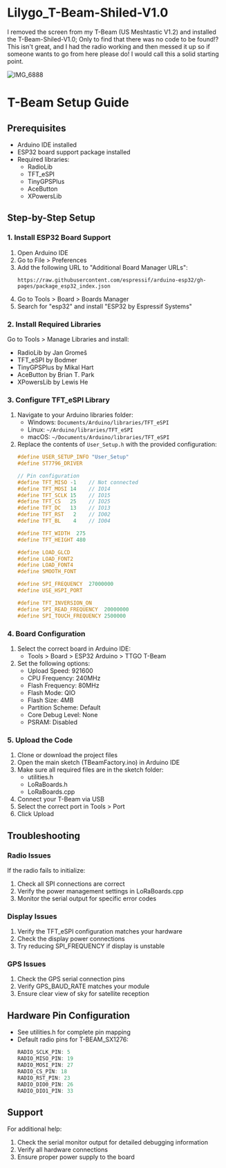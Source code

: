 # Lilygo_T-Beam-Shiled-V1.0
I removed the screen from my T-Beam (US Meshtastic V1.2) and installed the T-Beam-Shiled-V1.0; Only to find that there was no code to be found!? This isn't great, and I had the radio working and then messed it up so if someone wants to go from here please do! I would call this a solid starting point.

![IMG_6888](https://github.com/user-attachments/assets/86f6fcbf-fbe0-4341-adbf-2b6d6d2f485a)

# T-Beam Setup Guide

## Prerequisites
- Arduino IDE installed
- ESP32 board support package installed
- Required libraries:
  - RadioLib
  - TFT_eSPI
  - TinyGPSPlus
  - AceButton
  - XPowersLib

## Step-by-Step Setup

### 1. Install ESP32 Board Support
1. Open Arduino IDE
2. Go to File > Preferences
3. Add the following URL to "Additional Board Manager URLs":
   ```
   https://raw.githubusercontent.com/espressif/arduino-esp32/gh-pages/package_esp32_index.json
   ```
4. Go to Tools > Board > Boards Manager
5. Search for "esp32" and install "ESP32 by Espressif Systems"

### 2. Install Required Libraries
Go to Tools > Manage Libraries and install:
- RadioLib by Jan Gromeš
- TFT_eSPI by Bodmer
- TinyGPSPlus by Mikal Hart
- AceButton by Brian T. Park
- XPowersLib by Lewis He

### 3. Configure TFT_eSPI Library
1. Navigate to your Arduino libraries folder:
   - Windows: `Documents/Arduino/libraries/TFT_eSPI`
   - Linux: `~/Arduino/libraries/TFT_eSPI`
   - macOS: `~/Documents/Arduino/libraries/TFT_eSPI`
2. Replace the contents of `User_Setup.h` with the provided configuration:
   ```cpp
   #define USER_SETUP_INFO "User_Setup"
   #define ST7796_DRIVER

   // Pin configuration
   #define TFT_MISO -1    // Not connected
   #define TFT_MOSI 14    // IO14
   #define TFT_SCLK 15    // IO15
   #define TFT_CS   25    // IO25
   #define TFT_DC   13    // IO13
   #define TFT_RST   2    // IO02
   #define TFT_BL    4    // IO04

   #define TFT_WIDTH  275
   #define TFT_HEIGHT 480

   #define LOAD_GLCD
   #define LOAD_FONT2
   #define LOAD_FONT4
   #define SMOOTH_FONT

   #define SPI_FREQUENCY  27000000
   #define USE_HSPI_PORT

   #define TFT_INVERSION_ON
   #define SPI_READ_FREQUENCY  20000000
   #define SPI_TOUCH_FREQUENCY 2500000
   ```

### 4. Board Configuration
1. Select the correct board in Arduino IDE:
   - Tools > Board > ESP32 Arduino > TTGO T-Beam
2. Set the following options:
   - Upload Speed: 921600
   - CPU Frequency: 240MHz
   - Flash Frequency: 80MHz
   - Flash Mode: QIO
   - Flash Size: 4MB
   - Partition Scheme: Default
   - Core Debug Level: None
   - PSRAM: Disabled

### 5. Upload the Code
1. Clone or download the project files
2. Open the main sketch (TBeamFactory.ino) in Arduino IDE
3. Make sure all required files are in the sketch folder:
   - utilities.h
   - LoRaBoards.h
   - LoRaBoards.cpp
4. Connect your T-Beam via USB
5. Select the correct port in Tools > Port
6. Click Upload

## Troubleshooting

### Radio Issues
If the radio fails to initialize:
1. Check all SPI connections are correct
2. Verify the power management settings in LoRaBoards.cpp
3. Monitor the serial output for specific error codes

### Display Issues
1. Verify the TFT_eSPI configuration matches your hardware
2. Check the display power connections
3. Try reducing SPI_FREQUENCY if display is unstable

### GPS Issues
1. Check the GPS serial connection pins
2. Verify GPS_BAUD_RATE matches your module
3. Ensure clear view of sky for satellite reception

## Hardware Pin Configuration
- See utilities.h for complete pin mapping
- Default radio pins for T-BEAM_SX1276:
  ```cpp
  RADIO_SCLK_PIN: 5
  RADIO_MISO_PIN: 19
  RADIO_MOSI_PIN: 27
  RADIO_CS_PIN: 18
  RADIO_RST_PIN: 23
  RADIO_DIO0_PIN: 26
  RADIO_DIO1_PIN: 33
  ```

## Support
For additional help:
1. Check the serial monitor output for detailed debugging information
2. Verify all hardware connections
3. Ensure proper power supply to the board
